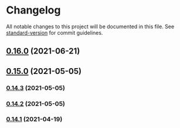 # Changelog

All notable changes to this project will be documented in this file. See [standard-version](https://github.com/conventional-changelog/standard-version) for commit guidelines.

## [0.16.0](https://github.com/membean/react-uikit/compare/v0.15.0...v0.16.0) (2021-06-21)

## [0.15.0](https://github.com/membean/react-uikit/compare/v0.14.3...v0.15.0) (2021-05-05)

### [0.14.3](https://github.com/membean/react-uikit/compare/v0.14.2...v0.14.3) (2021-05-05)

### [0.14.2](https://github.com/membean/react-uikit/compare/v0.14.1...v0.14.2) (2021-05-05)

### [0.14.1](https://github.com/membean/react-uikit/compare/v0.13.0...v0.14.1) (2021-04-19)
